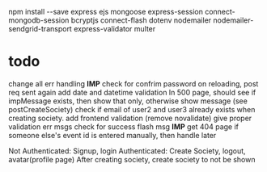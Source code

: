 npm install --save express ejs mongoose express-session connect-mongodb-session bcryptjs connect-flash dotenv nodemailer nodemailer-sendgrid-transport express-validator multer

# todo

change all err handling
**IMP** check for confrim password
on reloading, post req sent again
add date and datetime validation
In 500 page, should see if impMessage exists, then show that only, otherwise show message (see postCreateSociety)
check if email of user2 and user3 already exists when creating society.
add frontend validation (remove novalidate)
give proper validation err msgs
check for success flash msg
**IMP** get 404 page
if someone else's event id is entered manually, then handle later


Not Authenticated: Signup, login
Authenticated: Create Society, logout, avatar(profile page)
After creating society, create society to not be shown
